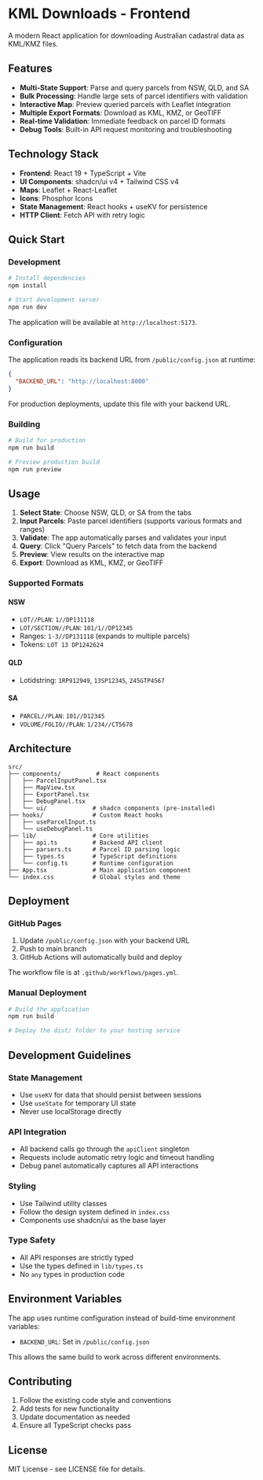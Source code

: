 # KML Downloads - Frontend

A modern React application for downloading Australian cadastral data as KML/KMZ files.

## Features

- **Multi-State Support**: Parse and query parcels from NSW, QLD, and SA
- **Bulk Processing**: Handle large sets of parcel identifiers with validation
- **Interactive Map**: Preview queried parcels with Leaflet integration
- **Multiple Export Formats**: Download as KML, KMZ, or GeoTIFF
- **Real-time Validation**: Immediate feedback on parcel ID formats
- **Debug Tools**: Built-in API request monitoring and troubleshooting

## Technology Stack

- **Frontend**: React 19 + TypeScript + Vite
- **UI Components**: shadcn/ui v4 + Tailwind CSS v4
- **Maps**: Leaflet + React-Leaflet
- **Icons**: Phosphor Icons
- **State Management**: React hooks + useKV for persistence
- **HTTP Client**: Fetch API with retry logic

## Quick Start

### Development

```bash
# Install dependencies
npm install

# Start development server
npm run dev
```

The application will be available at `http://localhost:5173`.

### Configuration

The application reads its backend URL from `/public/config.json` at runtime:

```json
{
  "BACKEND_URL": "http://localhost:8000"
}
```

For production deployments, update this file with your backend URL.

### Building

```bash
# Build for production
npm run build

# Preview production build
npm run preview
```

## Usage

1. **Select State**: Choose NSW, QLD, or SA from the tabs
2. **Input Parcels**: Paste parcel identifiers (supports various formats and ranges)
3. **Validate**: The app automatically parses and validates your input
4. **Query**: Click "Query Parcels" to fetch data from the backend
5. **Preview**: View results on the interactive map
6. **Export**: Download as KML, KMZ, or GeoTIFF

### Supported Formats

#### NSW
- `LOT//PLAN`: `1//DP131118`
- `LOT/SECTION//PLAN`: `101/1//DP12345`
- Ranges: `1-3//DP131118` (expands to multiple parcels)
- Tokens: `LOT 13 DP1242624`

#### QLD
- Lotidstring: `1RP912949`, `13SP12345`, `245GTP4567`

#### SA
- `PARCEL//PLAN`: `101//D12345`
- `VOLUME/FOLIO//PLAN`: `1/234//CT5678`

## Architecture

```
src/
├── components/          # React components
│   ├── ParcelInputPanel.tsx
│   ├── MapView.tsx
│   ├── ExportPanel.tsx
│   ├── DebugPanel.tsx
│   └── ui/             # shadcn components (pre-installed)
├── hooks/              # Custom React hooks
│   ├── useParcelInput.ts
│   └── useDebugPanel.ts
├── lib/                # Core utilities
│   ├── api.ts          # Backend API client
│   ├── parsers.ts      # Parcel ID parsing logic
│   ├── types.ts        # TypeScript definitions
│   └── config.ts       # Runtime configuration
├── App.tsx             # Main application component
└── index.css           # Global styles and theme
```

## Deployment

### GitHub Pages

1. Update `/public/config.json` with your backend URL
2. Push to main branch
3. GitHub Actions will automatically build and deploy

The workflow file is at `.github/workflows/pages.yml`.

### Manual Deployment

```bash
# Build the application
npm run build

# Deploy the dist/ folder to your hosting service
```

## Development Guidelines

### State Management
- Use `useKV` for data that should persist between sessions
- Use `useState` for temporary UI state
- Never use localStorage directly

### API Integration
- All backend calls go through the `apiClient` singleton
- Requests include automatic retry logic and timeout handling
- Debug panel automatically captures all API interactions

### Styling
- Use Tailwind utility classes
- Follow the design system defined in `index.css`
- Components use shadcn/ui as the base layer

### Type Safety
- All API responses are strictly typed
- Use the types defined in `lib/types.ts`
- No `any` types in production code

## Environment Variables

The app uses runtime configuration instead of build-time environment variables:

- `BACKEND_URL`: Set in `/public/config.json`

This allows the same build to work across different environments.

## Contributing

1. Follow the existing code style and conventions
2. Add tests for new functionality
3. Update documentation as needed
4. Ensure all TypeScript checks pass

## License

MIT License - see LICENSE file for details.